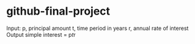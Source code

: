 # github-final-project

Input:
   p, principal amount
   t, time period in years
   r, annual rate of interest
Output
   simple interest = p*t*r

